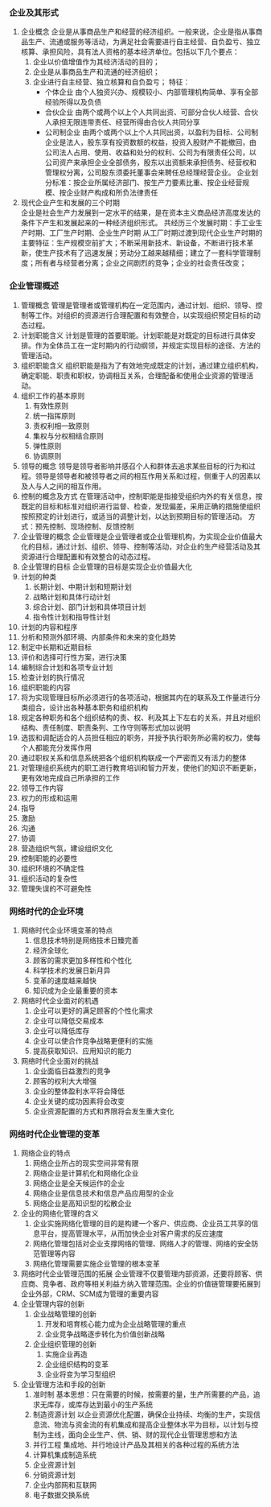 ### 企业及其形式
1. 企业概念
   企业是从事商品生产和经营的经济组织。一般来说，企业是指从事商品生产、流通或服务等活动，为满足社会需要进行自主经营、自负盈亏、独立核算、承担风险，具有法人资格的基本经济单位。包括以下几个要点：
   1. 企业以价值增值作为其经济活动的目的；
   2. 企业是从事商品生产和流通的经济组织；
   3. 企业进行自主经营、独立核算和自负盈亏；
   特征：
      * 个体企业 由个人独资兴办、规模较小、内部管理机构简单、享有全部经验所得以及负债
      * 合伙企业 由两个或两个以上个人共同出资、可部分合伙人经营、合伙人承担无限连带责任、经营所得由合伙人共同分享
      * 公司制企业 由两个或两个以上个人共同出资，以盈利为目标、公司制企业是法人，股东享有投资数额的权益，投资入股财产不能撤回，由公司法人占用、使用、收益和处分的权利、公司为有限责任公司，以公司资产来承担企业全部债务，股东以出资额来承担债务、经营权和管理权分离，公司股东须委托董事会来聘任总经理经营企业。
   企业划分标准：按企业所属经济部门、按生产力要素比重、按企业经营规模、按企业财产构成和所负法律责任
2. 现代企业产生和发展的三个时期  
   企业是社会生产力发展到一定水平的结果，是在资本主义商品经济高度发达的条件下产生和发展起来的一种经济组织形式。
   共经历三个发展时期：手工业生产时期、工厂生产时期、企业生产时期
   从工厂时期过渡到现代企业生产时期的主要特征：生产规模空前扩大；不断采用新技术、新设备，不断进行技术革新，使生产技术有了迅速发展；劳动分工越来越精细；建立了一套科学管理制度；所有者与经营者分离；企业之间剧烈的竞争；企业的社会责任改变；
### 企业管理概述
1. 管理概念
   管理是管理者或管理机构在一定范围内，通过计划、组织、领导、控制等工作。对组织的资源进行合理配置和有效整合，以实现组织预定目标的动态过程。
2. 计划职能含义
   计划是管理的首要职能。计划职能是对既定的目标进行具体安排。作为全体员工在一定时期内的行动纲领，并规定实现目标的途径、方法的管理活动。
3. 组织职能含义
   组织职能是指为了有效地完成既定的计划，通过建立组织机构，确定职能、职责和职权，协调相互关系，合理配备和使用企业资源的管理活动。
4. 组织工作的基本原则
   1. 有效性原则
   2. 统一指挥原则
   3. 责权利相一致原则
   4. 集权与分权相结合原则
   5. 弹性原则
   6. 协调原则
5. 领导的概念
   领导是领导者影响并感召个人和群体去追求某些目标的行为和过程。领导是领导者和被领导者之间的相互作用关系和过程，侧重于人的因素以及人与人之间的相互作用。
6. 控制的概念及方式
   在管理活动中，控制职能是指接受组织内外的有关信息，按既定的目标和标准对组织进行监督、检查，发现偏差，采用正确的措施使组织按照预定的计划进行，或适当的调整计划，以达到预期目标的管理活动。
   方式：预先控制、现场控制、反馈控制
7. 企业管理的概念
   企业管理是企业管理者或企业管理机构，为实现企业价值最大化的目标，通过计划、组织、领导、控制等活动，对企业的生产经营活动及其资源进行合理配置和有效整合的动态过程。
8. 企业管理的目标
   企业管理的目标是实现企业价值最大化
9. 计划的种类
   1. 长期计划、中期计划和短期计划
   2. 战略计划和具体行动计划
   3. 综合计划、部门计划和具体项目计划
   4. 指令性计划和指导性计划 
11. 计划的内容和程序
   1. 分析和预测外部环境、内部条件和未来的变化趋势
   2. 制定中长期和近期目标
   3. 评价和选择可行性方案，进行决策
   4. 编制综合计划和各项专业计划
   5. 检查计划的执行情况
12. 组织职能的内容
   1. 将为实现管理目标所必须进行的各项活动，根据其内在的联系及工作量进行分类组合，设计出各种基本职务和组织机构
   2. 规定各种职务和各个组织结构的责、权、利及其上下左右的关系，并且对组织结构、责任制度、职责条列、工作守则等形式加以说明
   3. 选拔和调配适合的人员担任相应的职务，并授予执行职务所必需的权力，使每个人都能充分发挥作用
   4. 通过职权关系和信息系统把各个组织机构联成一个严密而又有活力的整体
   5. 对管理组织系统内的职工进行教育培训和智力开发，使他们的知识不断更新，更有效地完成自己所承担的工作
13. 领导工作内容
   1. 权力的形成和运用
   2. 指导
   3. 激励
   4. 沟通
   5. 协调
   6. 营造组织气氛，建设组织文化
14. 控制职能的必要性
   1. 组织环境的不确定性
   2. 组织活动的复杂性
   3. 管理失误的不可避免性
### 网络时代的企业环境
1. 网络时代企业环境变革的特点
   1. 信息技术特别是网络技术日臻完善
   2. 经济全球化
   3. 顾客的需求更加多样性和个性化
   4. 科学技术的发展日新月异
   5. 变革的速度越来越快
   6. 知识成为企业最重要的资本
2. 网络时代企业面对的机遇
   1. 企业可以更好的满足顾客的个性化需求
   2. 企业可以降低交易成本
   3. 企业可以降低库存
   4. 企业可以使合作竞争战略更便利的实施
   5. 提高获取知识、应用知识的能力
3. 网络时代企业面对的挑战
   1. 企业面临日益激烈的竞争
   2. 顾客的权利大大增强
   3. 企业的整体盈利水平将会降低
   4. 企业关键的成功因素将会改变
   5. 企业资源配置的方式和界限将会发生重大变化
### 网络时代企业管理的变革
1. 网络企业的特点
   1. 网络企业所占的现实空间非常有限
   2. 网络企业是计算机化和网络化企业
   3. 网络企业是全天候运作的企业
   4. 网络企业是信息技术和信息产品应用型的企业
   5. 网络企业是高知识型的松散企业
2. 企业的网络化管理的含义
   1. 企业实施网络化管理的目的是构建一个客户、供应商、企业员工共享的信息平台，提高管理水平，从而加快企业对客户需求的反应速度
   2. 网络化管理包括对企业支撑网络的管理、网络人才的管理、网络的安全防范管理等内容
   3. 网络化管理需要实施企业管理的根本变革
3. 网络时代企业管理范围的拓展
   企业管理不仅要管理内部资源，还要将顾客、供应商、竞争者、政府等相关利益方纳入管理范围。企业的价值链管理要拓展到企业外部，CRM、SCM成为管理的重要内容
4. 企业管理内容的创新
   1. 企业战略管理的创新
      1. 开发和培育核心能力成为企业战略管理的重点
      2. 企业竞争战略逐步转化为价值创新战略
   2. 企业组织管理的创新
      1. 实施企业再造
      2. 企业组织结构的变革
      3. 企业将变为学习型组织
5. 企业管理方法和手段的创新
   1. 准时制 
      基本思想：只在需要的时候，按需要的量，生产所需要的产品，追求无库存，或库存达到最小的生产系统
   2. 制造资源计划
      以企业资源优化配置，确保企业持续、均衡的生产，实现信息流、物流与资金流的有机集成和提高企业整体水平为目标，以计划与控制为主线，面向企业生产、供、销、财的现代企业管理思想和方法
   3. 并行工程
      集成地、并行地设计产品及其相关的各种过程的系统方法
   4. 计算机集成制造系统
   5. 企业资源计划
   6. 分销资源计划
   7. 企业内部网和互联网
   8. 电子数据交换系统
  
